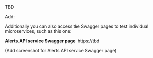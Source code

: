 

TBD


Add:




Additionally you can also access the Swagger pages to test individual microservices, such as this one:

**Alerts.API service Swagger page:**
https://tbd

(Add screenshot for Alerts.API service Swagger page)
